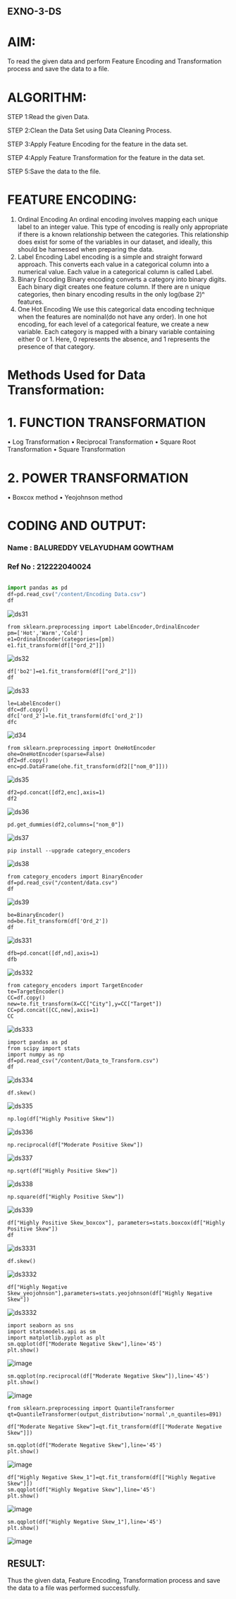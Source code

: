 ## EXNO-3-DS

# AIM:
To read the given data and perform Feature Encoding and Transformation process and save the data to a file.

# ALGORITHM:
STEP 1:Read the given Data.

STEP 2:Clean the Data Set using Data Cleaning Process.

STEP 3:Apply Feature Encoding for the feature in the data set.

STEP 4:Apply Feature Transformation for the feature in the data set.

STEP 5:Save the data to the file.

# FEATURE ENCODING:
1. Ordinal Encoding
An ordinal encoding involves mapping each unique label to an integer value. This type of encoding is really only appropriate if there is a known relationship between the categories. This relationship does exist for some of the variables in our dataset, and ideally, this should be harnessed when preparing the data.
2. Label Encoding
Label encoding is a simple and straight forward approach. This converts each value in a categorical column into a numerical value. Each value in a categorical column is called Label.
3. Binary Encoding
Binary encoding converts a category into binary digits. Each binary digit creates one feature column. If there are n unique categories, then binary encoding results in the only log(base 2)ⁿ features.
4. One Hot Encoding
We use this categorical data encoding technique when the features are nominal(do not have any order). In one hot encoding, for each level of a categorical feature, we create a new variable. Each category is mapped with a binary variable containing either 0 or 1. Here, 0 represents the absence, and 1 represents the presence of that category.

# Methods Used for Data Transformation:
  # 1. FUNCTION TRANSFORMATION
• Log Transformation
• Reciprocal Transformation
• Square Root Transformation
• Square Transformation
  # 2. POWER TRANSFORMATION
• Boxcox method
• Yeojohnson method

# CODING AND OUTPUT:
### Name : BALUREDDY VELAYUDHAM GOWTHAM
### Ref No : 212222040024

```python

import pandas as pd
df=pd.read_csv("/content/Encoding Data.csv")
df
```
![ds31](https://github.com/BALUREDDYVELAYUDHAMGOWTHAM/EXNO-3-DS/assets/119559905/a1d22c6b-111e-4d50-bb52-9a304b950efc)


```
from sklearn.preprocessing import LabelEncoder,OrdinalEncoder
pm=['Hot','Warm','Cold']
e1=OrdinalEncoder(categories=[pm])
e1.fit_transform(df[["ord_2"]])
```
![ds32](https://github.com/BALUREDDYVELAYUDHAMGOWTHAM/EXNO-3-DS/assets/119559905/788545f8-bda0-45d5-854c-5290206fe0c8)


```
df['bo2']=e1.fit_transform(df[["ord_2"]])
df
```
![ds33](https://github.com/BALUREDDYVELAYUDHAMGOWTHAM/EXNO-3-DS/assets/119559905/55b62ac8-3a4f-4218-9b45-3c5bee1f5c84)


```
le=LabelEncoder()
dfc=df.copy()
dfc['ord_2']=le.fit_transform(dfc['ord_2'])
dfc
```
![d34](https://github.com/BALUREDDYVELAYUDHAMGOWTHAM/EXNO-3-DS/assets/119559905/6418e508-c8fb-418b-94d2-bdcc89baad22)

```
from sklearn.preprocessing import OneHotEncoder
ohe=OneHotEncoder(sparse=False)
df2=df.copy()
enc=pd.DataFrame(ohe.fit_transform(df2[["nom_0"]]))
```

![ds35](https://github.com/BALUREDDYVELAYUDHAMGOWTHAM/EXNO-3-DS/assets/119559905/00e5f154-8c02-4693-ac74-7833f37f64ff)


```
df2=pd.concat([df2,enc],axis=1)
df2
```
![ds36](https://github.com/BALUREDDYVELAYUDHAMGOWTHAM/EXNO-3-DS/assets/119559905/dd06ad93-4fdb-403f-b94b-8dc9fae869b4)


```
pd.get_dummies(df2,columns=["nom_0"])
```

![ds37](https://github.com/BALUREDDYVELAYUDHAMGOWTHAM/EXNO-3-DS/assets/119559905/711027dd-e7cc-4570-998d-8905ab9bba3f)


```
pip install --upgrade category_encoders
```
![ds38](https://github.com/BALUREDDYVELAYUDHAMGOWTHAM/EXNO-3-DS/assets/119559905/1fec0ff5-90a1-4fe1-8d3b-5228175afa4d)

```
from category_encoders import BinaryEncoder
df=pd.read_csv("/content/data.csv")
df
```
![ds39](https://github.com/BALUREDDYVELAYUDHAMGOWTHAM/EXNO-3-DS/assets/119559905/e2cdf978-3420-43cc-8b5f-a40bbcdd716e)


```
be=BinaryEncoder()
nd=be.fit_transform(df['Ord_2'])
df
```
![ds331](https://github.com/BALUREDDYVELAYUDHAMGOWTHAM/EXNO-3-DS/assets/119559905/19cfde1a-9c35-4516-9817-1725dc7619ba)


```
dfb=pd.concat([df,nd],axis=1)
dfb
```
![ds332](https://github.com/BALUREDDYVELAYUDHAMGOWTHAM/EXNO-3-DS/assets/119559905/065286c0-b41a-4d20-ab46-2305e40610a0)


```
from category_encoders import TargetEncoder
te=TargetEncoder()
CC=df.copy()
new=te.fit_transform(X=CC["City"],y=CC["Target"])
CC=pd.concat([CC,new],axis=1)
CC
```

![ds333](https://github.com/BALUREDDYVELAYUDHAMGOWTHAM/EXNO-3-DS/assets/119559905/96c66379-4259-4dc7-a5d6-c1f7862749ae)

```
import pandas as pd
from scipy import stats
import numpy as np
df=pd.read_csv("/content/Data_to_Transform.csv")
df
```
![ds334](https://github.com/BALUREDDYVELAYUDHAMGOWTHAM/EXNO-3-DS/assets/119559905/94db96c4-093c-4605-b7fb-c803b25abd40)


```
df.skew()
```
![ds335](https://github.com/BALUREDDYVELAYUDHAMGOWTHAM/EXNO-3-DS/assets/119559905/89326b99-8c8c-4b0b-bcb4-c44966598e76)


```
np.log(df["Highly Positive Skew"])
```
![ds336](https://github.com/BALUREDDYVELAYUDHAMGOWTHAM/EXNO-3-DS/assets/119559905/849e1646-779a-4039-96e4-b37f19668f1c)


```
np.reciprocal(df["Moderate Positive Skew"])
```
![ds337](https://github.com/BALUREDDYVELAYUDHAMGOWTHAM/EXNO-3-DS/assets/119559905/add3307f-b9c2-4558-bc0f-917bbc29c286)


```
np.sqrt(df["Highly Positive Skew"])
```
![ds338](https://github.com/BALUREDDYVELAYUDHAMGOWTHAM/EXNO-3-DS/assets/119559905/1ec3e8f3-007f-418c-889e-24cea476de74)


```
np.square(df["Highly Positive Skew"])
```
![ds339](https://github.com/BALUREDDYVELAYUDHAMGOWTHAM/EXNO-3-DS/assets/119559905/c7b575f5-285a-4a5b-ba6d-8b230ac92694)


```
df["Highly Positive Skew_boxcox"], parameters=stats.boxcox(df["Highly Positive Skew"])
df
```
![ds3331](https://github.com/BALUREDDYVELAYUDHAMGOWTHAM/EXNO-3-DS/assets/119559905/3bf2d0f8-1145-4ed5-b8e7-6a0374548fa7)


```
df.skew()
```
![ds3332](https://github.com/BALUREDDYVELAYUDHAMGOWTHAM/EXNO-3-DS/assets/119559905/e99de130-9b5d-4451-956a-085a20b9e342)


```
df["Highly Negative Skew_yeojohnson"],parameters=stats.yeojohnson(df["Highly Negative Skew"])
```

![ds3332](https://github.com/BALUREDDYVELAYUDHAMGOWTHAM/EXNO-3-DS/assets/119559905/e99de130-9b5d-4451-956a-085a20b9e342)
```
import seaborn as sns
import statsmodels.api as sm
import matplotlib.pyplot as plt
sm.qqplot(df["Moderate Negative Skew"],line='45')
plt.show()
```

![image](https://github.com/BALUREDDYVELAYUDHAMGOWTHAM/EXNO-3-DS/assets/119559905/b3935ad8-306b-45a0-bf62-bfba64d1360b)

```
sm.qqplot(np.reciprocal(df["Moderate Negative Skew"]),line='45')
plt.show()
```
![image](https://github.com/BALUREDDYVELAYUDHAMGOWTHAM/EXNO-3-DS/assets/119559905/d53575f1-bf72-4cbe-8d91-7854216ee0ad)

```
from sklearn.preprocessing import QuantileTransformer
qt=QuantileTransformer(output_distribution='normal',n_quantiles=891)

df["Moderate Negative Skew"]=qt.fit_transform(df[["Moderate Negative Skew"]])

sm.qqplot(df["Moderate Negative Skew"],line='45')
plt.show()
```
![image](https://github.com/BALUREDDYVELAYUDHAMGOWTHAM/EXNO-3-DS/assets/119559905/bf3745c1-6af3-47a2-a22b-1a505fdcf100)

```
df["Highly Negative Skew_1"]=qt.fit_transform(df[["Highly Negative Skew"]])
sm.qqplot(df["Highly Negative Skew"],line='45')
plt.show()
```

![image](https://github.com/BALUREDDYVELAYUDHAMGOWTHAM/EXNO-3-DS/assets/119559905/aeb80ae1-d775-4866-a831-8694dd8c2b33)

```
sm.qqplot(df["Highly Negative Skew_1"],line='45')
plt.show()
```

![image](https://github.com/BALUREDDYVELAYUDHAMGOWTHAM/EXNO-3-DS/assets/119559905/2624d088-9dd7-4552-ae3a-029e411fe900)


## RESULT:
Thus the given data, Feature Encoding, Transformation process and save the data to a file was performed successfully.
       
